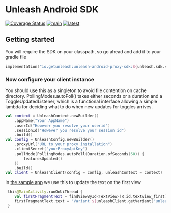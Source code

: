 # Unleash Android SDK
[![Coverage Status](https://coveralls.io/repos/github/Unleash/unleash-android-proxy-sdk/badge.svg?branch=main)](https://coveralls.io/github/Unleash/unleash-android-proxy-sdk?branch=main)
[![main](https://github.com/Unleash/unleash-android-proxy-sdk/actions/workflows/test.yml/badge.svg)](https://github.com/Unleash/unleash-android-proxy-sdk/actions/workflows/test.yml)
[![latest](https://badgen.net/maven/v/maven-central/io.getunleash/unleash-android-proxy-sdk)](https://search.maven.org/search?q=g:io.getunleash%20AND%20a:unleash-android-proxy-sdk)

## Getting started

You will require the SDK on your classpath, so go ahead and add it to your gradle file

```kotlin
implementation("io.getunleash:unleash-android-proxy-sdk:${unleash.sdk.version}")
```

### Now configure your client instance

You should use this as a singleton to avoid file contention on cache directory.
PollingModes.autoPoll() takes either seconds or a duration and a ToggleUpdatedListener, which is a functional interface allowing a simple lambda for deciding what to do when new updates for toggles arrives.


```kotlin
val context = UnleashContext.newBuilder()
    .appName("Your AppName")
    .userId("However you resolve your userid")
    .sessionId("However you resolve your session id")
    .build()
val config = UnleashConfig.newBuilder()
    .proxyUrl("URL to your proxy installation")
    .clientSecret("yourProxyApiKey")
    .pollMode(PollingModes.autoPoll(Duration.ofSeconds(60)) {
        featuresUpdated()
    })
    .build()
val client = UnleashClient(config = config, unleashContext = context)
```
In [the sample app](./samples/android/app/src/main/java/com/example/unleash/MainActivity.kt)
we use this to update the text on the first view

```kotlin
 this@MainActivity.runOnUiThread {
    val firstFragmentText = findViewById<TextView>(R.id.textview_first)
    firstFragmentText.text = "Variant ${unleashClient.getVariant("unleash_android_sdk_demo").name}"
 }
```